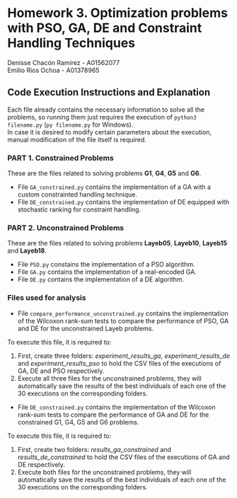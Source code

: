 # Homework 3. Optimization problems with PSO, GA, DE and Constraint Handling Techniques

Denisse Chacón Ramírez - A01562077 <br />
Emilio Rios Ochoa - A01378965

## Code Execution Instructions and Explanation

Each file already contains the necessary information to solve all the problems, so running them just requires the execution of `python3 filename.py` (`py filename.py` for Windows).<br />
In case it is desired to modify certain parameters about the execution, manual modification of the file itself is required.

### PART 1. Constrained Problems

These are the files related to solving problems **G1**, **G4**, **G5** and **G6**.

* File `GA_constrained.py` contains the implementation of a GA with a custom constrainted handling technique.
* File `DE_constrained.py` contains the implementation of DE equipped with stochastic ranking for constraint handling.

### PART 2. Unconstrained Problems

These are the files related to solving problems **Layeb05**, **Layeb10**, **Layeb15** and **Layeb18**.

* File `PSO.py` constains the implementation of a PSO algorithm.
* File `GA.py` contains the implementation of a real-encoded GA.
* File `DE.py` contains the implementation of a DE algorithm.

### Files used for analysis

* File `compare_performance_unconstrained.py` contains the implementation of the Wilcoxon rank-sum tests to compare the performance of PSO, GA and DE for the unconstrained Layeb problems.

To execute this file, it is required to:
1) First, create three folders: _experiment_results_ga_, _experiment_results_de_ and _experiment_results_pso_ to hold the CSV files of the executions of GA, DE and PSO respectively.
2) Execute all three files for the unconstrained problems, they will automatically save the results of the best individuals of each one of the 30 executions on the corresponding folders.

* File `DE_constrained.py` contains the implementation of the Wilcoxon rank-sum tests to compare the performance of GA and DE for the constrained G1, G4, G5 and G6 problems.

To execute this file, it is required to:
1) First, create two folders: _results_ga_constrained_ and _results_de_constrained_ to hold the CSV files of the executions of GA and DE respectively.
2) Execute both files for the unconstrained problems, they will automatically save the results of the best individuals of each one of the 30 executions on the corresponding folders.

